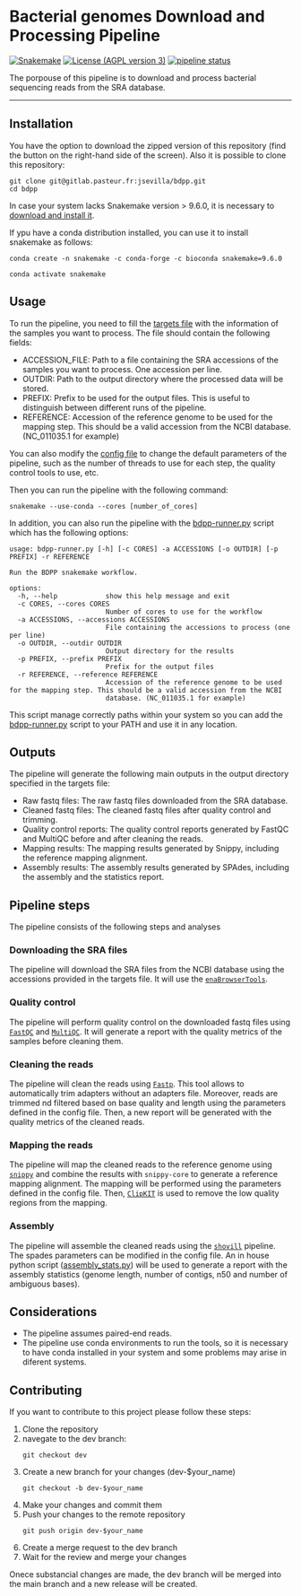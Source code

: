 # Bacterial genomes Download and Processing Pipeline

[![Snakemake](https://img.shields.io/badge/Snakemake-≥9.6.0-brightgreen.svg?style=flat)](https://snakemake.readthedocs.io)
[![License (AGPL version 3)](https://img.shields.io/badge/license-GNU%20AGPL%20version%203-green.svg)](COPYING)
[![pipeline status](https://gitlab.pasteur.fr/edid/bdpp/badges/dev/pipeline.svg)](https://gitlab.pasteur.fr/edid/bdpp/-/commits/dev)

The porpouse of this pipeline is to download and process bacterial sequencing reads from the SRA database.

---

## Installation

You have the option to download the zipped version of this repository (find the button on the right-hand side of the screen). Also it is possible to clone this repository:

```
git clone git@gitlab.pasteur.fr:jsevilla/bdpp.git
cd bdpp

```

In case your system lacks Snakemake version > 9.6.0, it is necessary to [download and install it](https://snakemake.readthedocs.io/en/stable/getting_started/installation.html).

If ypu have a conda distribution installed, you can use it to install snakemake as follows:

```
conda create -n snakemake -c conda-forge -c bioconda snakemake=9.6.0

conda activate snakemake
```

## Usage

To run the pipeline, you need to fill the [targets file](config/target.yaml) with the information of the samples you want to process. The file should contain the following fields:
- ACCESSION_FILE: Path to a file containing the SRA accessions of the samples you want to process. One accession per line.
- OUTDIR: Path to the output directory where the processed data will be stored.
- PREFIX: Prefix to be used for the output files. This is useful to distinguish between different runs of the pipeline.
- REFERENCE: Accession of the reference genome to be used for the mapping step. This should be a valid accession from the NCBI database. (NC_011035.1 for example)

You can also modify the [config file](config/config.yaml) to change the default parameters of the pipeline, such as the number of threads to use for each step, the quality control tools to use, etc.

Then you can run the pipeline with the following command:

```
snakemake --use-conda --cores [number_of_cores]
```

In addition, you can also run the pipeline with the [bdpp-runner.py](bdpp-runner.py) script which has the following options:

```
usage: bdpp-runner.py [-h] [-c CORES] -a ACCESSIONS [-o OUTDIR] [-p PREFIX] -r REFERENCE

Run the BDPP snakemake workflow.

options:
  -h, --help            show this help message and exit
  -c CORES, --cores CORES
                        Number of cores to use for the workflow
  -a ACCESSIONS, --accessions ACCESSIONS
                        File containing the accessions to process (one per line)
  -o OUTDIR, --outdir OUTDIR
                        Output directory for the results
  -p PREFIX, --prefix PREFIX
                        Prefix for the output files
  -r REFERENCE, --reference REFERENCE
                        Accession of the reference genome to be used for the mapping step. This should be a valid accession from the NCBI
                        database. (NC_011035.1 for example)
```
This script manage correctly paths within your system so you can add the [bdpp-runner.py](bdpp-runner.py) script to your PATH and use it in any location.


## Outputs

The pipeline will generate the following main outputs in the output directory specified in the targets file:
- Raw fastq files: The raw fastq files downloaded from the SRA database.
- Cleaned fastq files: The cleaned fastq files after quality control and trimming.
- Quality control reports: The quality control reports generated by FastQC and MultiQC before and after cleaning the reads.
- Mapping results: The mapping results generated by Snippy, including the reference mapping alignment.
- Assembly results: The assembly results generated by SPAdes, including the assembly and the statistics report.

## Pipeline steps

The pipeline consists of the following steps and analyses

### Downloading the SRA files

The pipeline will download the SRA files from the NCBI database using the accessions provided in the targets file. It will use the [`enaBrowserTools`](https://github.com/enasequence/enaBrowserTools).

### Quality control

The pipeline will perform quality control on the downloaded fastq files using [`FastQC`](https://www.bioinformatics.babraham.ac.uk/projects/fastqc/) and [`MultiQC`](https://seqera.io/multiqc/). It will generate a report with the quality metrics of the samples before cleaning them.

### Cleaning the reads

The pipeline will clean the reads using [`Fastp`](https://github.com/OpenGene/fastp). This tool allows to automatically trim adapters without an adapters file. Moreover, reads are trimmed nd filtered based on base quality and length using the parameters defined in the config file. Then, a new report will be generated with the quality metrics of the cleaned reads.

### Mapping the reads

The pipeline will map the cleaned reads to the reference genome using [`snippy`](https://github.com/tseemann/snippy) and combine the results with `snippy-core` to generate a reference mapping alignment. The mapping will be performed using the parameters defined in the config file. Then, [`ClipKIT`](https://github.com/JLSteenwyk/ClipKIT) is used to remove the low quality regions from the mapping.

### Assembly

The pipeline will assemble the cleaned reads using the [`shovill`](https://github.com/tseemann/shovill) pipeline. The spades parameters can be modified in the config file. An in house python script ([assembly_stats.py](scripts/assembly_stats.py)) will be used to generate a report with the assembly statistics (genome length, number of contigs, n50 and number of ambiguous bases).


## Considerations

- The pipeline assumes paired-end reads.
- The pipeline use conda environments to run the tools, so it is necessary to have conda installed in your system and some problems may arise in diferent systems.

## Contributing

If you want to contribute to this project please follow these steps:
1. Clone the repository
2. navegate to the dev branch:
   ```
   git checkout dev
   ```
3. Create a new branch for your changes (dev-$your_name)
   ```
   git checkout -b dev-$your_name
   ```
4. Make your changes and commit them
5. Push your changes to the remote repository
   ```
   git push origin dev-$your_name
   ```
6. Create a merge request to the dev branch
7. Wait for the review and merge your changes

Onece substancial changes are made, the dev branch will be merged into the main branch and a new release will be created.

